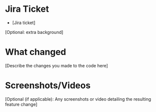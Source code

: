 # Jira Ticket

* [Jira ticket]

[Optional: extra background]

# What changed

[Describe the changes you made to the code here]

# Screenshots/Videos

[Optional (if applicable): Any screenshots or video detailing the resulting feature change]